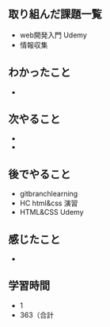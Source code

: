 ## 取り組んだ課題一覧
- web開発入門 Udemy
- 情報収集
## わかったこと
- 
## 次やること
- 
-
## 後でやること
- gitbranchlearning
- HC html&css 演習
- HTML&CSS Udemy
## 感じたこと
- 
## 学習時間
- 1
- 363（合計